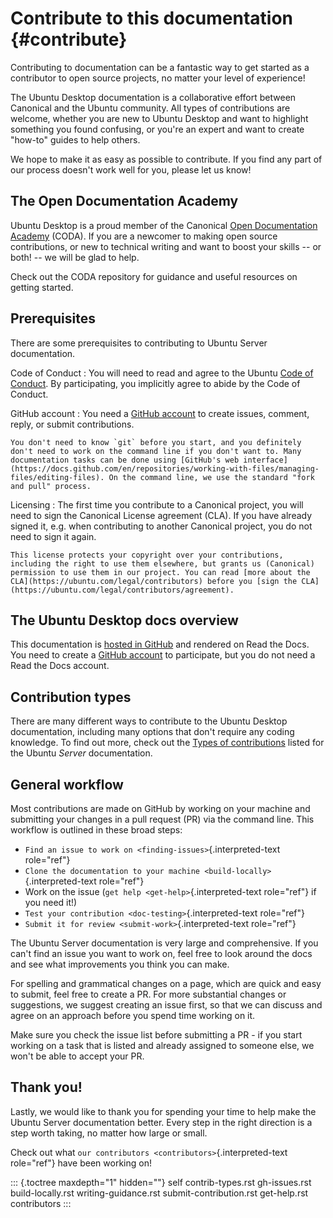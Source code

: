 # Contribute to this documentation {#contribute}

Contributing to documentation can be a fantastic way to get started as a contributor to open source projects, no matter your level of experience!

The Ubuntu Desktop documentation is a collaborative effort between Canonical and the Ubuntu community. All types of contributions are welcome, whether you are new to Ubuntu Desktop and want to highlight something you found confusing, or you're an expert and want to create "how-to" guides to help others.

We hope to make it as easy as possible to contribute. If you find any part of our process doesn't work well for you, please let us know!

## The Open Documentation Academy

Ubuntu Desktop is a proud member of the Canonical [Open Documentation Academy](https://github.com/canonical/open-documentation-academy) (CODA). If you are a newcomer to making open source contributions, or new to technical writing and want to boost your skills -- or both! -- we will be glad to help.

Check out the CODA repository for guidance and useful resources on getting started.

## Prerequisites

There are some prerequisites to contributing to Ubuntu Server documentation.

Code of Conduct
: You will need to read and agree to the Ubuntu [Code of Conduct](https://ubuntu.com/community/ethos/code-of-conduct). By participating, you implicitly agree to abide by the Code of Conduct.

GitHub account
: You need a [GitHub account](https://github.com/) to create issues, comment, reply, or submit contributions.

    You don't need to know `git` before you start, and you definitely don't need to work on the command line if you don't want to. Many documentation tasks can be done using [GitHub's web interface](https://docs.github.com/en/repositories/working-with-files/managing-files/editing-files). On the command line, we use the standard "fork and pull" process.

Licensing
: The first time you contribute to a Canonical project, you will need to sign the Canonical License agreement (CLA). If you have already signed it, e.g. when contributing to another Canonical project, you do not need to sign it again.

    This license protects your copyright over your contributions, including the right to use them elsewhere, but grants us (Canonical) permission to use them in our project. You can read [more about the CLA](https://ubuntu.com/legal/contributors) before you [sign the CLA](https://ubuntu.com/legal/contributors/agreement).

## The Ubuntu Desktop docs overview

This documentation is [hosted in GitHub](https://github.com/ubuntu/ubuntu-desktop-documentation) and rendered on Read the Docs. You need to create a [GitHub account](https://github.com/) to participate, but you do not need a Read the Docs account.

## Contribution types

There are many different ways to contribute to the Ubuntu Desktop documentation, including many options that don't require any coding knowledge. To find out more, check out the [Types of contributions](https://documentation.ubuntu.com/server/contributing/contrib-types/) listed for the Ubuntu *Server* documentation.

## General workflow

Most contributions are made on GitHub by working on your machine and submitting your changes in a pull request (PR) via the command line. This workflow is outlined in these broad steps:

-   `Find an issue to work on <finding-issues>`{.interpreted-text role="ref"}
-   `Clone the documentation to your machine <build-locally>`{.interpreted-text role="ref"}
-   Work on the issue (`get help <get-help>`{.interpreted-text role="ref"} if you need it!)
-   `Test your contribution <doc-testing>`{.interpreted-text role="ref"}
-   `Submit it for review <submit-work>`{.interpreted-text role="ref"}

The Ubuntu Server documentation is very large and comprehensive. If you can\'t find an issue you want to work on, feel free to look around the docs and see what improvements you think you can make.

For spelling and grammatical changes on a page, which are quick and easy to submit, feel free to create a PR. For more substantial changes or suggestions, we suggest creating an issue first, so that we can discuss and agree on an approach before you spend time working on it.

Make sure you check the issue list before submitting a PR - if you start working on a task that is listed and already assigned to someone else, we won\'t be able to accept your PR.

## Thank you!

Lastly, we would like to thank you for spending your time to help make the Ubuntu Server documentation better. Every step in the right direction is a step worth taking, no matter how large or small.

Check out what `our contributors <contributors>`{.interpreted-text role="ref"} have been working on!

::: {.toctree maxdepth="1" hidden=""}
self contrib-types.rst gh-issues.rst build-locally.rst writing-guidance.rst submit-contribution.rst get-help.rst contributors
:::

